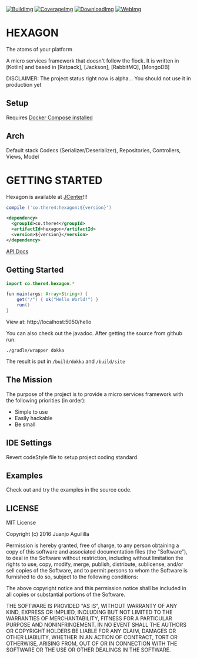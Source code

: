 [![BuildImg]][Build] [![CoverageImg]][Coverage]
[![DownloadImg]][Download] <!--[![KanbanImg]][Kanban]-->
[![WebImg]][Web]

[BuildImg]: https://travis-ci.org/jamming/hexagon.svg?branch=master
[Build]: https://travis-ci.org/jamming/hexagon

[CoverageImg]: https://codecov.io/github/jamming/hexagon/coverage.svg?branch=master
[Coverage]: https://codecov.io/github/jamming/hexagon?branch=master

[DownloadImg]: https://img.shields.io/bintray/v/jamming/maven/Hexagon.svg
[Download]: https://bintray.com/jamming/maven/Hexagon/_latestVersion

[KanbanImg]: https://img.shields.io/badge/kanban-huboard-blue.svg
[Kanban]: https://huboard.com/jamming/hexagon

[WebImg]: https://img.shields.io/badge/web-there4.co%2Fhexagon-blue.svg
[Web]: http://there4.co/hexagon


HEXAGON
=======

The atoms of your platform

A micro services framework that doesn't follow the flock. It is written in [Kotlin] and based in
[Ratpack], [Jackson], [RabbitMQ], [MongoDB]

DISCLAIMER: The project status right now is alpha... You should not use it in production yet

## Setup

Requires [Docker Compose installed](https://docs.docker.com/compose/install)

## Arch

Default stack
Codecs (Serializer/Deserializer), Repositories, Controllers, Views, Model


GETTING STARTED
===============

Hexagon is available at [JCenter]!!!

```groovy
compile ('co.there4:hexagon:${version}')
```

```xml
<dependency>
  <groupId>co.there4</groupId>
  <artifactId>hexagon</artifactId>
  <version>${version}</version>
</dependency>
```

[API Docs](http://there4.co/hexagon/dokka/)

[JCenter]: https://bintray.com/jamming/maven/Hexagon


Getting Started
---------------

```java
import co.there4.hexagon.*

fun main(args: Array<String>) {
    get("/") { ok("Hello World!") }
    run()
}
```

View at: http://localhost:5050/hello

You can also check out the javadoc. After getting the source from github run:

    ./gradle/wrapper dokka

The result is put in `/build/dokka` and `/build/site`


The Mission
-----------

The purpose of the project is to provide a micro services framework with the following priorities (in
order):

* Simple to use
* Easily hackable
* Be small


IDE Settings
------------

Revert codeStyle file to setup project coding standard


Examples
---------

Check out and try the examples in the source code.

<!---
[Code Examples][Examples]
[Examples]: https://github.com/jamming/hexagon/tree/master/src/test/kotlin/hexagon/Examples.kt

You can also check the [integration tests][tests]
[tests]: https://github.com/jamming/hexagon/tree/master/src/test/kotlin/hexagon/it/undertow
-->


LICENSE
-------

MIT License

Copyright (c) 2016 Juanjo Aguililla

Permission is hereby granted, free of charge, to any person obtaining a copy
of this software and associated documentation files (the "Software"), to deal
in the Software without restriction, including without limitation the rights
to use, copy, modify, merge, publish, distribute, sublicense, and/or sell
copies of the Software, and to permit persons to whom the Software is
furnished to do so, subject to the following conditions:

The above copyright notice and this permission notice shall be included in all
copies or substantial portions of the Software.

THE SOFTWARE IS PROVIDED "AS IS", WITHOUT WARRANTY OF ANY KIND, EXPRESS OR
IMPLIED, INCLUDING BUT NOT LIMITED TO THE WARRANTIES OF MERCHANTABILITY,
FITNESS FOR A PARTICULAR PURPOSE AND NONINFRINGEMENT. IN NO EVENT SHALL THE
AUTHORS OR COPYRIGHT HOLDERS BE LIABLE FOR ANY CLAIM, DAMAGES OR OTHER
LIABILITY, WHETHER IN AN ACTION OF CONTRACT, TORT OR OTHERWISE, ARISING FROM,
OUT OF OR IN CONNECTION WITH THE SOFTWARE OR THE USE OR OTHER DEALINGS IN THE
SOFTWARE.

